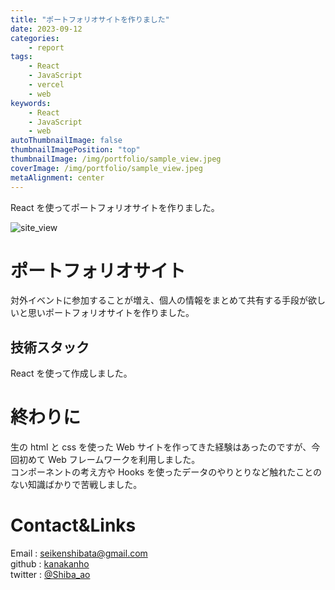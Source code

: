 ```yaml
---
title: "ポートフォリオサイトを作りました"
date: 2023-09-12
categories:
    - report
tags:
    - React
    - JavaScript
    - vercel
    - web
keywords:
    - React
    - JavaScript
    - web
autoThumbnailImage: false
thumbnailImagePosition: "top"
thumbnailImage: /img/portfolio/sample_view.jpeg
coverImage: /img/portfolio/sample_view.jpeg
metaAlignment: center
---
```


React を使ってポートフォリオサイトを作りました。

<!--more-->

![site_view](/img/portfolio/sample_view.jpeg)

<!-- {{< toc >}} -->

# ポートフォリオサイト

対外イベントに参加することが増え、個人の情報をまとめて共有する手段が欲しいと思いポートフォリオサイトを作りました。

## 技術スタック

React を使って作成しました。

# 終わりに

生の html と css を使った Web サイトを作ってきた経験はあったのですが、今回初めて Web フレームワークを利用しました。  
コンポーネントの考え方や Hooks を使ったデータのやりとりなど触れたことのない知識ばかりで苦戦しました。  

# Contact&Links

Email : [seikenshibata@gmail.com](seikenshibata@gmail.com)  
github : [kanakanho](https://github.com/kanakanho)  
twitter : [@Shiba_ao](https://twitter.com/Shiba_ao_)
